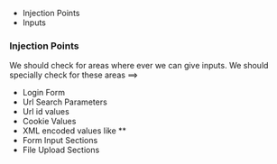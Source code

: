 * Injection Points
* Inputs

### Injection Points  
We should check for areas where ever we can give inputs. We should specially check for these areas ==>
- Login Form
- Url Search Parameters
- Url id values
- Cookie Values
- XML encoded values like <storeId>**</storeId>
- Form Input Sections
- File Upload Sections
